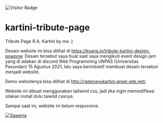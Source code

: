 ![Visitor Badge](https://visitor-badges.glitch.me?username=bbhpowpow&repo=kartini-tribute-page&label=VISITOR&style=for-the-badge&color=%23457BFF&token=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&contentType=svg)
# kartini-tribute-page
Tribute Page R.A. Kartini by me :)

Desain website ini bisa dilihat di https://ksana.in/tribute-kartini-design-powpow. Desain tersebut saya buat saat saya mengikuti event design jam yang di adakan di discord Web Programming UNPAS (Universitas Pasundan) 15 Agustus 2021, lalu saya berinisiatif membuat desain tersebut menjadi website. 

Demo websitenya bisa dilihat di http://radenayukartini.great-site.net/.

Website ini dibuat menggunakan tailwind css, jadi jika ingin memodifikasi silakan install dulu taiwild cssnya.

Sampai saat ini, website ini belum responsive.

[![Saweria](https://img.shields.io/badge/-SAWERIA-orange?style=for-the-badge)](https://saweria.co/abinf)
